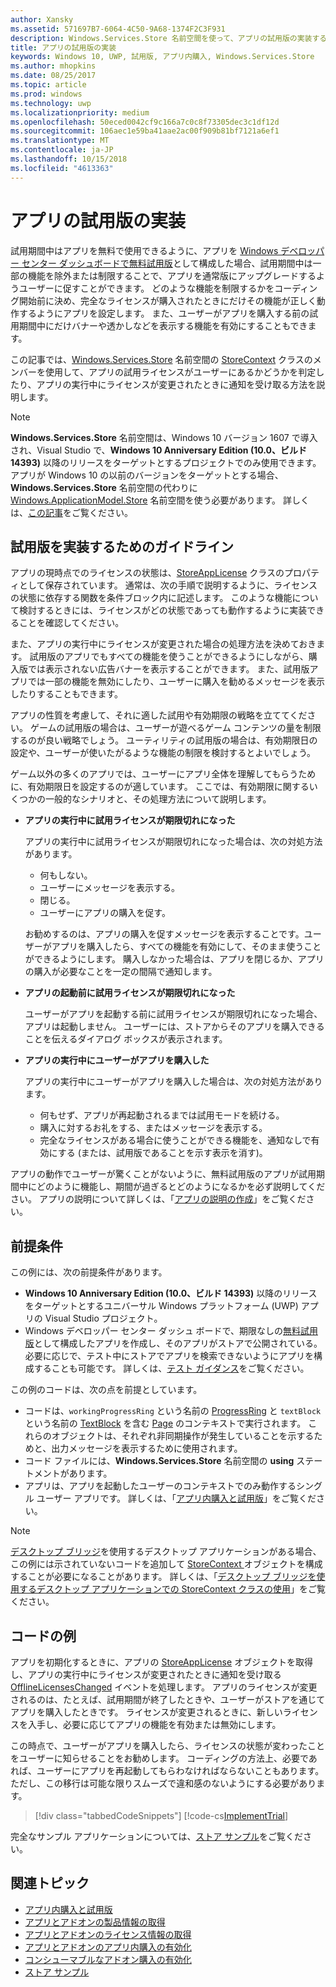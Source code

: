 ```yaml
---
author: Xansky
ms.assetid: 571697B7-6064-4C50-9A68-1374F2C3F931
description: Windows.Services.Store 名前空間を使って、アプリの試用版の実装する方法について説明します。
title: アプリの試用版の実装
keywords: Windows 10, UWP, 試用版, アプリ内購入, Windows.Services.Store
ms.author: mhopkins
ms.date: 08/25/2017
ms.topic: article
ms.prod: windows
ms.technology: uwp
ms.localizationpriority: medium
ms.openlocfilehash: 50eced0042cf9c166a7c0c8f73305dec3c1df12d
ms.sourcegitcommit: 106aec1e59ba41aae2ac00f909b81bf7121a6ef1
ms.translationtype: MT
ms.contentlocale: ja-JP
ms.lasthandoff: 10/15/2018
ms.locfileid: "4613363"
---
```

# <a name="implement-a-trial-version-of-your-app"></a>アプリの試用版の実装

試用期間中はアプリを無料で使用できるように、アプリを [Windows デベロッパー センター ダッシュボードで無料試用版](../publish/set-app-pricing-and-availability.md#free-trial)として構成した場合、試用期間中は一部の機能を除外または制限することで、アプリを通常版にアップグレードするようユーザーに促すことができます。 どのような機能を制限するかをコーディング開始前に決め、完全なライセンスが購入されたときにだけその機能が正しく動作するようにアプリを設定します。 また、ユーザーがアプリを購入する前の試用期間中にだけバナーや透かしなどを表示する機能を有効にすることもできます。

この記事では、[Windows.Services.Store](https://msdn.microsoft.com/library/windows/apps/windows.services.store.aspx) 名前空間の [StoreContext](https://msdn.microsoft.com/library/windows/apps/windows.services.store.storecontext.aspx) クラスのメンバーを使用して、アプリの試用ライセンスがユーザーにあるかどうかを判定したり、アプリの実行中にライセンスが変更されたときに通知を受け取る方法を説明します。 

> [!NOTE]
> **Windows.Services.Store** 名前空間は、Windows 10 バージョン 1607 で導入され、Visual Studio で、**Windows 10 Anniversary Edition (10.0、ビルド 14393)** 以降のリリースをターゲットとするプロジェクトでのみ使用できます。 アプリが Windows 10 の以前のバージョンをターゲットとする場合、**Windows.Services.Store** 名前空間の代わりに [Windows.ApplicationModel.Store](https://msdn.microsoft.com/library/windows/apps/windows.applicationmodel.store.aspx) 名前空間を使う必要があります。 詳しくは、[この記事](exclude-or-limit-features-in-a-trial-version-of-your-app.md)をご覧ください。

## <a name="guidelines-for-implementing-a-trial-version"></a>試用版を実装するためのガイドライン

アプリの現時点でのライセンスの状態は、[StoreAppLicense](https://msdn.microsoft.com/library/windows/apps/windows.services.store.storeapplicense.aspx) クラスのプロパティとして保存されています。 通常は、次の手順で説明するように、ライセンスの状態に依存する関数を条件ブロック内に記述します。 このような機能について検討するときには、ライセンスがどの状態であっても動作するように実装できることを確認してください。

また、アプリの実行中にライセンスが変更された場合の処理方法を決めておきます。 試用版のアプリでもすべての機能を使うことができるようにしながら、購入版では表示されない広告バナーを表示することができます。 また、試用版アプリでは一部の機能を無効にしたり、ユーザーに購入を勧めるメッセージを表示したりすることもできます。

アプリの性質を考慮して、それに適した試用や有効期限の戦略を立ててください。 ゲームの試用版の場合は、ユーザーが遊べるゲーム コンテンツの量を制限するのが良い戦略でしょう。 ユーティリティの試用版の場合は、有効期限日の設定や、ユーザーが使いたがるような機能の制限を検討するとよいでしょう。

ゲーム以外の多くのアプリでは、ユーザーにアプリ全体を理解してもらうために、有効期限日を設定するのが適しています。 ここでは、有効期限に関するいくつかの一般的なシナリオと、その処理方法について説明します。

-   **アプリの実行中に試用ライセンスが期限切れになった**

    アプリの実行中に試用ライセンスが期限切れになった場合は、次の対処方法があります。

    -   何もしない。
    -   ユーザーにメッセージを表示する。
    -   閉じる。
    -   ユーザーにアプリの購入を促す。

    お勧めするのは、アプリの購入を促すメッセージを表示することです。ユーザーがアプリを購入したら、すべての機能を有効にして、そのまま使うことができるようにします。 購入しなかった場合は、アプリを閉じるか、アプリの購入が必要なことを一定の間隔で通知します。

-   **アプリの起動前に試用ライセンスが期限切れになった**

    ユーザーがアプリを起動する前に試用ライセンスが期限切れになった場合、アプリは起動しません。 ユーザーには、ストアからそのアプリを購入できることを伝えるダイアログ ボックスが表示されます。

-   **アプリの実行中にユーザーがアプリを購入した**

    アプリの実行中にユーザーがアプリを購入した場合は、次の対処方法があります。

    -   何もせず、アプリが再起動されるまでは試用モードを続ける。
    -   購入に対するお礼をする、またはメッセージを表示する。
    -   完全なライセンスがある場合に使うことができる機能を、通知なしで有効にする (または、試用版であることを示す表示を消す)。

アプリの動作でユーザーが驚くことがないように、無料試用版のアプリが試用期間中にどのように機能し、期間が過ぎるとどのようになるかを必ず説明してください。 アプリの説明について詳しくは、「[アプリの説明の作成](https://msdn.microsoft.com/library/windows/apps/mt148529)」をご覧ください。

## <a name="prerequisites"></a>前提条件

この例には、次の前提条件があります。
* **Windows 10 Anniversary Edition (10.0、ビルド 14393)** 以降のリリースをターゲットとするユニバーサル Windows プラットフォーム (UWP) アプリの Visual Studio プロジェクト。
* Windows デベロッパー センター ダッシュ ボードで、期限なしの[無料試用版](https://msdn.microsoft.com/windows/uwp/publish/set-app-pricing-and-availability)として構成したアプリを作成し、そのアプリがストアで公開されている。 必要に応じで、テスト中にストアでアプリを検索できないようにアプリを構成することも可能です。 詳しくは、[テスト ガイダンス](in-app-purchases-and-trials.md#testing)をご覧ください。

この例のコードは、次の点を前提としています。
* コードは、```workingProgressRing``` という名前の [ProgressRing](https://msdn.microsoft.com/library/windows/apps/windows.ui.xaml.controls.progressring.aspx) と ```textBlock``` という名前の [TextBlock](https://msdn.microsoft.com/library/windows/apps/windows.ui.xaml.controls.textblock.aspx) を含む [Page](https://msdn.microsoft.com/library/windows/apps/windows.ui.xaml.controls.page.aspx) のコンテキストで実行されます。 これらのオブジェクトは、それぞれ非同期操作が発生していることを示するためと、出力メッセージを表示するために使用されます。
* コード ファイルには、**Windows.Services.Store** 名前空間の **using** ステートメントがあります。
* アプリは、アプリを起動したユーザーのコンテキストでのみ動作するシングル ユーザー アプリです。 詳しくは、「[アプリ内購入と試用版](in-app-purchases-and-trials.md#api_intro)」をご覧ください。

> [!NOTE]
> [デスクトップ ブリッジ](https://developer.microsoft.com/windows/bridges/desktop)を使用するデスクトップ アプリケーションがある場合、この例には示されていないコードを追加して [StoreContext ](https://msdn.microsoft.com/library/windows/apps/windows.services.store.storecontext.aspx)オブジェクトを構成することが必要になることがあります。 詳しくは、「[デスクトップ ブリッジを使用するデスクトップ アプリケーションでの StoreContext クラスの使用](in-app-purchases-and-trials.md#desktop)」をご覧ください。

## <a name="code-example"></a>コードの例

アプリを初期化するときに、アプリの [StoreAppLicense](https://msdn.microsoft.com/library/windows/apps/windows.services.store.storeapplicense.aspx) オブジェクトを取得し、アプリの実行中にライセンスが変更されたときに通知を受け取る [OfflineLicensesChanged](https://docs.microsoft.com/uwp/api/windows.services.store.storecontext.offlinelicenseschanged) イベントを処理します。 アプリのライセンスが変更されるのは、たとえば、試用期間が終了したときや、ユーザーがストアを通じてアプリを購入したときです。 ライセンスが変更されるときに、新しいライセンスを入手し、必要に応じてアプリの機能を有効または無効にします。

この時点で、ユーザーがアプリを購入したら、ライセンスの状態が変わったことをユーザーに知らせることをお勧めします。 コーディングの方法上、必要であれば、ユーザーにアプリを再起動してもらわなければならないこともあります。 ただし、この移行は可能な限りスムーズで違和感のないようにする必要があります。

> [!div class="tabbedCodeSnippets"]
[!code-cs[ImplementTrial](./code/InAppPurchasesAndLicenses_RS1/cs/ImplementTrialPage.xaml.cs#ImplementTrial)]

完全なサンプル アプリケーションについては、[ストア サンプル](https://github.com/Microsoft/Windows-universal-samples/tree/master/Samples/Store)をご覧ください。

## <a name="related-topics"></a>関連トピック

* [アプリ内購入と試用版](in-app-purchases-and-trials.md)
* [アプリとアドオンの製品情報の取得](get-product-info-for-apps-and-add-ons.md)
* [アプリとアドオンのライセンス情報の取得](get-license-info-for-apps-and-add-ons.md)
* [アプリとアドオンのアプリ内購入の有効化](enable-in-app-purchases-of-apps-and-add-ons.md)
* [コンシューマブルなアドオン購入の有効化](enable-consumable-add-on-purchases.md)
* [ストア サンプル](https://github.com/Microsoft/Windows-universal-samples/tree/master/Samples/Store)
